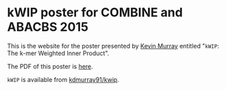 kWIP poster for COMBINE and ABACBS 2015
=======================================

This is the website for the poster presented by [Kevin
Murray](http://www.kdmurray.id.au) entitled "`kWIP`: The k-mer Weighted Inner
Product".

The PDF of this poster is [here](./kwip.pdf).

`kWIP` is available from [kdmurray91/kwip](https://github.com/kdmurray91/kwip).
